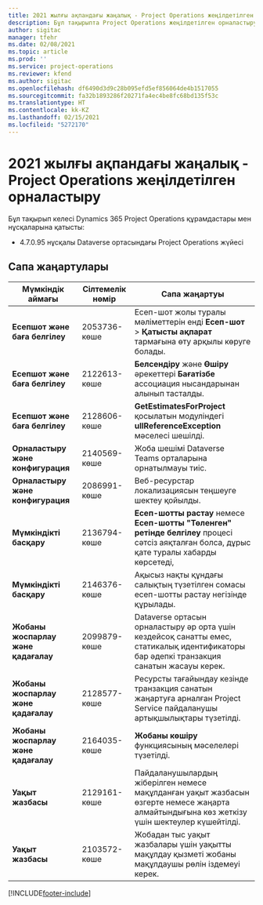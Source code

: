 ```yaml
---
title: 2021 жылғы ақпандағы жаңалық - Project Operations жеңілдетілген орналастыру
description: Бұл тақырыпта Project Operations жеңілдетілген орналастыру шығарылымының 2021 жылғы ақпандағы сапалық жаңартулары туралы ақпарат берілген.
author: sigitac
manager: tfehr
ms.date: 02/08/2021
ms.topic: article
ms.prod: ''
ms.service: project-operations
ms.reviewer: kfend
ms.author: sigitac
ms.openlocfilehash: df6490d3d9c28b095efd5ef856064de4b1517055
ms.sourcegitcommit: fa32b1893286f20271fa4ec4be8fc68bd135f53c
ms.translationtype: HT
ms.contentlocale: kk-KZ
ms.lasthandoff: 02/15/2021
ms.locfileid: "5272170"
---
```

# <a name="whats-new-february-2021---project-operations-lite-deployment"></a>2021 жылғы ақпандағы жаңалық - Project Operations жеңілдетілген орналастыру

Бұл тақырып келесі Dynamics 365 Project Operations құрамдастары мен нұсқаларына қатысты:

  - 4.7.0.95 нұсқалы Dataverse ортасындағы Project Operations жүйесі

## <a name="quality-updates"></a>Сапа жаңартулары

| **Мүмкіндік аймағы** | **Сілтемелік нөмір** | **Сапа жаңартуы** |
| --- | --- | --- |
| **Есепшот және баға белгілеу** | 2053736-көше | Есеп-шот жолы туралы мәліметтерін енді **Есеп-шот** > **Қатысты ақпарат** тармағына өту арқылы көруге болады. |
| **Есепшот және баға белгілеу** | 2122613-көше | **Белсендіру** және **Өшіру** әрекеттері **Бағатізбе** ассоциация нысандарынан алынып тасталды. |
| **Есепшот және баға белгілеу** | 2128606-көше | **GetEstimatesForProject** қосылатын модуліндегі **ullReferenceException** мәселесі шешілді. |
| **Орналастыру және конфигурация** | 2140569-көше | Жоба шешімі Dataverse Teams орталарына орнатылмауы тиіс. |
| **Орналастыру және конфигурация** | 2086991-көше | Веб-ресурстар локализациясын теңшеуге шектеу қойылды. |
| **Мүмкіндікті басқару** | 2136794-көше | **Есеп-шотты растау** немесе **Есеп-шотты "Төленген" ретінде белгілеу** процесі сәтсіз аяқталған болса, дұрыс қате туралы хабарды көрсетеді, |
| **Мүмкіндікті басқару** | 2146376-көше | Ақысыз нақты құндағы салықтың түзетілген сомасы есеп-шотты растау негізінде құрылады. |
| **Жобаны жоспарлау және қадағалау** | 2099879-көше | Dataverse ортасын орналастыру әр орта үшін кездейсоқ санатты емес, статикалық идентификаторы бар әдепкі транзакция санатын жасауы керек. |
| **Жобаны жоспарлау және қадағалау** | 2128577-көше | Ресурсты тағайындау кезінде транзакция санатын жаңартуға арналған Project Service пайдаланушы артықшылықтары түзетілді. |
| **Жобаны жоспарлау және қадағалау** | 2164035-көше | **Жобаны көшіру** функциясының мәселелері түзетілді. |
| **Уақыт жазбасы** | 2129161-көше | Пайдаланушылардың жіберілген немесе мақұлданған уақыт жазбасын өзгерте немесе жаңарта алмайтындығына көз жеткізу үшін шектеулер күшейтілді. |
| **Уақыт жазбасы** | 2103572-көше | Жобадан тыс уақыт жазбалары үшін уақытты мақұлдау қызметі жобаны мақұлдаушы рөлін іздемеуі керек. |


[!INCLUDE[footer-include](../../includes/footer-banner.md)]